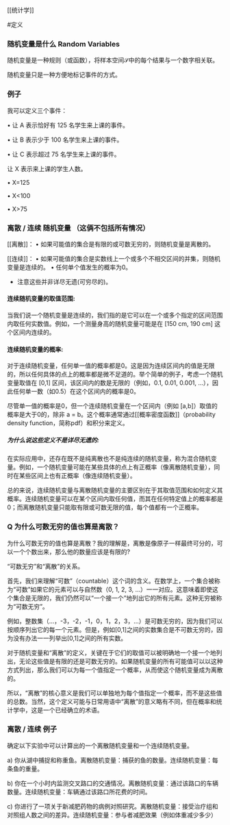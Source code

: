 [[统计学]]

#定义
### 随机变量是什么 Random Variables

随机变量是一种规则（或函数），将样本空间𝒮中的每个结果与一个数字相关联。

随机变量只是一种方便地标记事件的方式。


### 例子

我可以定义三个事件：

• 让 A 表示恰好有 125 名学生来上课的事件。

• 让 B 表示少于 100 名学生来上课的事件。

• 让 C 表示超过 75 名学生来上课的事件。

让 X 表示来上课的学生人数。

• X=125

• X<100

• X>75




### 离散 / 连续  随机变量 （这俩不包括所有情况）

[[离散]]：
• 如果可能值的集合是有限的或可数无穷的，则随机变量是离散的。

[[连续]]：
• 如果可能值的集合是实数线上一个或多个不相交区间的并集，则随机变量是连续的。
• 任何单个值发生的概率为0。

* 注意这些并非详尽无遗(可穷尽的)。


#### 连续随机变量的取值范围:

当我们说一个随机变量是连续的，我们指的是它可以在一个或多个指定的区间范围内取任何实数值。例如，一个测量身高的随机变量可能是在 [150 cm, 190 cm] 这个区间内连续的。

#### 连续随机变量的概率:

对于连续随机变量，任何单一值的概率都是0。这是因为连续区间内的值是无限的，所以任何具体的点上的概率都是微不足道的。举个简单的例子，考虑一个随机变量取值在 [0,1] 区间，该区间内的数是无限的（例如，0.1, 0.01, 0.001, ...），因此任何单一数（如0.5）在这个区间内的概率是0。

尽管单一值的概率是0，但一个连续随机变量在一个区间内（例如 [a,b]）取值的概率是大于0的，除非 a = b。这个概率通常通过[[概率密度函数]]（probability density function，简称pdf）和积分来定义。

##### 为什么说这些定义不是详尽无遗的:

在实际应用中，还存在既不是纯离散也不是纯连续的随机变量，称为混合随机变量。例如，一个随机变量可能在某些具体的点上有正概率（像离散随机变量），同时在某些区间上也有正概率（像连续随机变量）。

总的来说，连续随机变量与离散随机变量的主要区别在于其取值范围和如何定义其概率。连续随机变量可以在某个区间内取任何值，而其在任何特定值上的概率都是0；而离散随机变量只能取有限或可数无限的值，每个值都有一个正概率。


### Q 为什么可数无穷的值也算是离散？

为什么可数无穷的值也算是离散？我的理解是，离散是像原子一样最终可分的，可以一个个数出来，那么他的数量应该是有限的?

“可数无穷”和“离散”的关系。

首先，我们来理解“可数”（countable）这个词的含义。在数学上，一个集合被称为“可数”如果它的元素可以与自然数（0, 1, 2, 3, ...）一一对应。这意味着即使这个集合是无限的，我们仍然可以“一个接一个”地列出它的所有元素。这种无穷被称为“可数无穷”。

例如，整数集（...，-3，-2，-1，0，1，2，3，...）是可数无穷的，因为我们可以按顺序列出它的每一个元素。但是，例如[0,1]之间的实数集合是不可数无穷的，因为没有办法一一列举出[0,1]之间的所有实数。

对于随机变量和“离散”的定义，关键在于它们的取值可以被明确地一个接一个地列出，无论这些值是有限的还是可数无穷的。如果随机变量的所有可能值可以以这种方式列出，那么我们可以为每一个值指定一个概率，从而使这个随机变量成为离散的。

所以，“离散”的核心意义是我们可以单独地为每个值指定一个概率，而不是这些值的总数。当然，这个定义可能与日常用语中“离散”的意义略有不同，但在概率和统计学中，这是一个已经确立的术语。

### 离散 / 连续 例子

确定以下实验中可以计算出的一个离散随机变量和一个连续随机变量。

a) 你从湖中捕捉和称重鱼。离散随机变量：捕获的鱼的数量。连续随机变量：每条鱼的重量。

b) 你在一个小时内监测交叉路口的交通情况。离散随机变量：通过该路口的车辆数量。连续随机变量：车辆通过该路口所花费的时间。

c) 你进行了一项关于新减肥药物的病例对照研究。离散随机变量：接受治疗组和对照组人数之间的差异。连续随机变量：参与者减肥效果（例如体重减少多少）